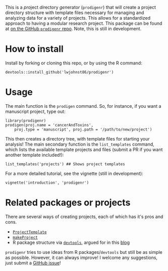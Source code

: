 This is a *pro*ject *di*rectory *gen*erato*r* (`prodigenr`) that will
create a project directory structure with template files necessary for
managing and analyzing data for a variety of projects.  This allows
for a standardized approach to having a modular research project.
This package can be found at
[on the GitHub `prodigenr` repo](https://github.com/lwjohnst86/prodigenr). Note,
this is still in development.

# How to install

Install by forking or cloning this repo, or by using the R command:

    devtools::install_github('lwjohnst86/prodigenr')

# Usage

The main function is the `prodigen` command.  So, for instance, if you
want a manuscript project, type out:

    library(prodigenr)
    prodigen(proj.name = 'cancerAndToxins',
        proj.type = 'manuscript', proj.path = '/path/to/new/project')

This then creates a directory tree, with template files for starting
your analysis!  The main secondary function is the `list_templates`
command, which lists the available template projects and files (submit
a PR if you want another template included!):

    list_templates('projects') ## Shows project templates

For a more detailed tutorial, see the vignette (still in development):

    vignette('introduction', 'prodigenr')

# Related packages or projects

There are several ways of creating projects, each of which has it's pros and cons.

- [`ProjectTemplate`](http://projecttemplate.net/) 
- [`makeProject`](https://cran.r-project.org/web/packages/makeProject/index.html)
- R package structure via
[`devtools`](https://cran.r-project.org/web/packages/devtools/README.html), argued for in this
[blog](https://rmflight.github.io/posts/2014/07/vignetteAnalysis.html) 

`prodigenr` tries to use ideas from R packages/`devtools` but still be as simple
as possible. However, it can always improve! I welcome any suggestions, just 
submit a [GitHub issue](https://github.com/lwjohnst86/prodigenr/issues)!
